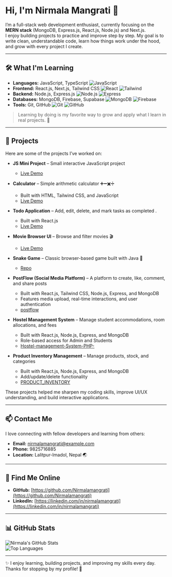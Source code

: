 # Hi, I'm Nirmala Mangrati 👋

I’m a full-stack web development enthusiast, currently focusing on the **MERN stack** (MongoDB, Express.js, React.js, Node.js) and Next.js.  
I enjoy building projects to practice and improve step by step. My goal is to write clean, understandable code, learn how things work under the hood, and grow with every project I create.  

---

## 🛠 What I'm Learning

- **Languages:** JavaScript, TypeScript ![JavaScript](https://img.shields.io/badge/JavaScript-F7DF1E?style=for-the-badge&logo=javascript&logoColor=black)  
- **Frontend:** React.js, Next.js, Tailwind CSS ![React](https://img.shields.io/badge/React-20232A?style=for-the-badge&logo=react&logoColor=61DAFB) ![Tailwind](https://img.shields.io/badge/TailwindCSS-06B6D4?style=for-the-badge&logo=tailwind-css&logoColor=white)  
- **Backend:** Node.js, Express.js ![Node.js](https://img.shields.io/badge/Node.js-339933?style=for-the-badge&logo=node.js&logoColor=white) ![Express](https://img.shields.io/badge/Express.js-000000?style=for-the-badge&logo=express&logoColor=white)  
- **Databases:** MongoDB, Firebase, Supabase ![MongoDB](https://img.shields.io/badge/MongoDB-47A248?style=for-the-badge&logo=mongodb&logoColor=white) ![Firebase](https://img.shields.io/badge/Firebase-FFCA28?style=for-the-badge&logo=firebase&logoColor=black)  
- **Tools:** Git, GitHub ![Git](https://img.shields.io/badge/Git-F05032?style=for-the-badge&logo=git&logoColor=white) ![GitHub](https://img.shields.io/badge/GitHub-181717?style=for-the-badge&logo=github&logoColor=white)  

> Learning by doing is my favorite way to grow and apply what I learn in real projects. 🚀  

---

## 📝 Projects

Here are some of the projects I’ve worked on:  
- **JS Mini Project** – Small interactive JavaScript project  
  - [Live Demo](https://js-mini-project-k0awg2yh9-nirmalamgrt-8293s-projects.vercel.app)
 

- **Calculator** – Simple arithmetic calculator ➕➖✖️➗  
  - Built with HTML, Tailwind CSS, and JavaScript  
  - [Live Demo](https://calculator-9ou7-rlsb3r38u-nirmalamgrt-8293s-projects.vercel.app)

 
- **Todo Application** – Add, edit, delete, and mark tasks as completed .  
  - Built with React.js  
  - [Live Demo](https://todo-app-mini-project-f9zljt0yt-nirmalamgrt-8293s-projects.vercel.app)
 
    
- **Movie Browser UI** – Browse and filter movies 🎬
   - [Live Demo](https://my-react-app-2-2l7qk6bdx-nirmalamgrt-8293s-projects.vercel.app)

- **Snake Game** – Classic browser-based game built with Java 🐍
  - [Repo](https://github.com/Nirmalamangrati/Snake-game)

    
- **PostFlow (Social Media Platform)** – A platform to create, like, comment, and share posts  
  - Built with React.js, Tailwind CSS, Node.js, Express, and MongoDB  
  - Features media upload, real-time interactions, and user authentication  
  - [postflow](#) 

- **Hostel Management System** – Manage student accommodations, room allocations, and fees  
  - Built with React.js, Node.js, Express, and MongoDB  
  - Role-based access for Admin and Students  
  - [Hostel-management-System-PHP-
](#)

- **Product Inventory Management** – Manage products, stock, and categories  
  - Built with React.js, Node.js, Express, and MongoDB  
  - Add/update/delete functionality  
  - [PRODUCT_INVENTORY](#)  



These projects helped me sharpen my coding skills, improve UI/UX understanding, and build interactive applications.  

---

## 📫 Contact Me

I love connecting with fellow developers and learning from others:  

- **Email:** [nirmalamangrati@example.com](mailto:nirmalamangrati@example.com)  
- **Phone:** 9825716885  
- **Location:** Lalitpur-Imadol, Nepal 🌏  

---

## 🔗 Find Me Online

- **GitHub:** [https://github.com/Nirmalamangrati](https://github.com/Nirmalamangrati)  
- **LinkedIn:** [https://linkedin.com/in/nirmalamangrati](https://linkedin.com/in/nirmalamangrati)  

---

## 📊 GitHub Stats

![Nirmala's GitHub Stats](https://github-readme-stats.vercel.app/api?username=Nirmalamangrati&show_icons=true&theme=radical)  
![Top Languages](https://github-readme-stats.vercel.app/api/top-langs/?username=Nirmalamangrati&layout=compact&theme=radical)  





---

✨ I enjoy learning, building projects, and improving my skills every day. Thanks for stopping by my profile! 💖
